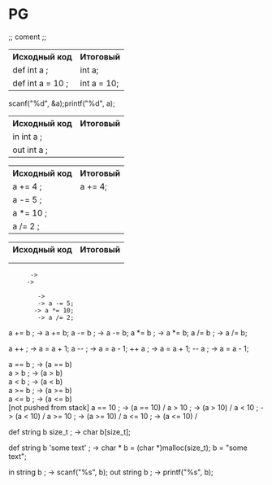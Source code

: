 # PG

;; coment ;;

<table>
    <tr><th>Исходный код</th><th>Итоговый</th></tr>
    <tr><td>def int a ;</td><td>int a;</td></tr>
    <tr><td>def int a = 10 ;</td><td>int a = 10;</td></tr>
</table>

<table>
    <tr><th>Исходный код</th><th>Итоговый</th></tr>
    <tr><td>in int a ;</td>scanf("%d", &a);<td></td></tr>
    <tr><td>out int a ;</td>printf("%d", a);<td></td></tr>
</table>

<table>
    <tr><th>Исходный код</th><th>Итоговый</th></tr>
    <tr><td>a += 4 ;</td><td>a += 4;</td></tr>
    <tr><td>a -= 5 ;</td><td></td></tr>
    <tr><td>a *= 10 ;</td><td></td></tr>
    <tr><td>a /= 2 ;</td><td></td></tr>
</table>

<table>
    <tr><th>Исходный код</th><th>Итоговый</th></tr>
    <tr><td></td><td></td></tr>
    <tr><td></td><td></td></tr>
</table>

          -> 
         -> 

            -> 
            -> a -= 5;
           -> a *= 10;
            -> a /= 2;

a += b ;            -> a += b;
a -= b ;            -> a -= b;
a *= b ;            -> a *= b;
a /= b ;            -> a /= b;

a ++ ;              -> a = a + 1;
a -- ;              -> a = a - 1;
++ a ;              -> a = a + 1;
-- a ;              -> a = a - 1;

a == b ;            -> (a == b)  \
a > b ;             -> (a >  b)   \
a < b ;             -> (a <  b)    \
a >= b ;            -> (a >= b)     \
a <= b ;            -> (a <= b)      \
                                      [not pushed from stack]
a == 10 ;           -> (a == 10)     /
a > 10 ;            -> (a >  10)    /
a < 10 ;            -> (a <  10)   /
a >= 10 ;           -> (a >= 10)  /
a <= 10 ;           -> (a <= 10) /

def string b size_t ;   -> char b[size_t];

def string b 'some text' ; -> char * b = (char *)malloc(size_t);
                              b = "some text";

in string b ;       -> scanf("%s", b);
out string b ;      -> printf("%s", b);









    

    
